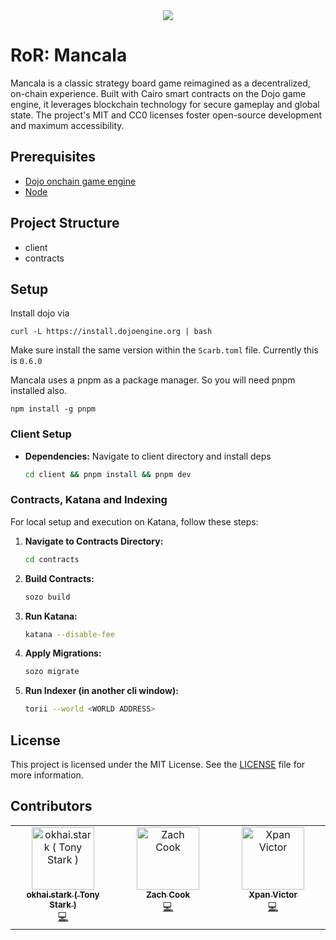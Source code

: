 <div align="center">
  <img src="/assets/banner.jpeg"></img>
</div>

# RoR: Mancala

Mancala is a classic strategy board game reimagined as a decentralized, on-chain experience. Built with Cairo smart contracts on the Dojo game engine, it leverages blockchain technology for secure gameplay and global state. The project's MIT and CC0 licenses foster open-source development and maximum accessibility.

## Prerequisites

- [Dojo onchain game engine](https://book.dojoengine.org)
- [Node](https://nodejs.org/en/download/package-manager)

## Project Structure

- client
- contracts

## Setup

Install dojo via

`curl -L https://install.dojoengine.org | bash`

Make sure install the same version within the `Scarb.toml` file. Currently this is `0.6.0`

Mancala uses a pnpm as a package manager. So you will need pnpm installed also.

`npm install -g pnpm`

### Client Setup

- **Dependencies:** Navigate to client directory and install deps
  ```bash
  cd client && pnpm install && pnpm dev
  ```

### Contracts, Katana and Indexing

For local setup and execution on Katana, follow these steps:

1. **Navigate to Contracts Directory:**
   ```bash
   cd contracts
   ```
2. **Build Contracts:**
   ```bash
   sozo build
   ```
3. **Run Katana:**
   ```bash
   katana --disable-fee
   ```
4. **Apply Migrations:**
   ```bash
   sozo migrate
   ```
5. **Run Indexer (in another cli window):**
   ```bash
   torii --world <WORLD ADDRESS>
   ```

## License

This project is licensed under the MIT License. See the [LICENSE](LICENSE) file for more information.

## Contributors

<!-- ALL-CONTRIBUTORS-LIST:START - Do not remove or modify this section -->
<!-- prettier-ignore-start -->
<!-- markdownlint-disable -->
<table>
  <tbody>
    <tr>
      <td align="center" valign="top" width="14.28%"><a href="https://okhaimie.com"><img src="https://avatars.githubusercontent.com/u/57156589?v=4?s=100" width="100px;" alt="okhai.stark ( Tony Stark )"/><br /><sub><b>okhai.stark ( Tony Stark )</b></sub></a><br /><a href="#code-okhaimie-dev" title="Code">💻</a></td>
      <td align="center" valign="top" width="14.28%"><a href="https://www.zachcook.io/"><img src="https://avatars.githubusercontent.com/u/95892639?v=4?s=100" width="100px;" alt="Zach Cook"/><br /><sub><b>Zach Cook</b></sub></a><br /><a href="#code-web3technologies" title="Code">💻</a></td>
      <td align="center" valign="top" width="14.28%"><a href="http://portfolio-xpanvictor.vercel.app/"><img src="https://avatars.githubusercontent.com/u/77200702?v=4?s=100" width="100px;" alt="Xpan Victor"/><br /><sub><b>Xpan Victor</b></sub></a><br /><a href="#code-xpanvictor" title="Code">💻</a></td>
    </tr>
  </tbody>
</table>

<!-- markdownlint-restore -->
<!-- prettier-ignore-end -->

<!-- ALL-CONTRIBUTORS-LIST:END -->
